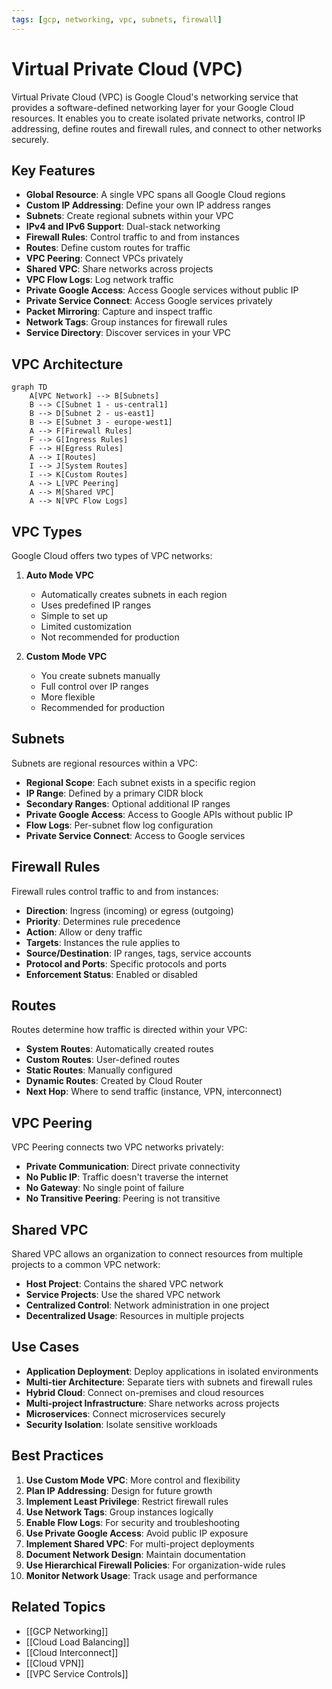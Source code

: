 ```yaml
---
tags: [gcp, networking, vpc, subnets, firewall]
---
```


# Virtual Private Cloud (VPC)

Virtual Private Cloud (VPC) is Google Cloud's networking service that provides a software-defined networking layer for your Google Cloud resources. It enables you to create isolated private networks, control IP addressing, define routes and firewall rules, and connect to other networks securely.

## Key Features

- **Global Resource**: A single VPC spans all Google Cloud regions
- **Custom IP Addressing**: Define your own IP address ranges
- **Subnets**: Create regional subnets within your VPC
- **IPv4 and IPv6 Support**: Dual-stack networking
- **Firewall Rules**: Control traffic to and from instances
- **Routes**: Define custom routes for traffic
- **VPC Peering**: Connect VPCs privately
- **Shared VPC**: Share networks across projects
- **VPC Flow Logs**: Log network traffic
- **Private Google Access**: Access Google services without public IP
- **Private Service Connect**: Access Google services privately
- **Packet Mirroring**: Capture and inspect traffic
- **Network Tags**: Group instances for firewall rules
- **Service Directory**: Discover services in your VPC

## VPC Architecture

```mermaid
graph TD
    A[VPC Network] --> B[Subnets]
    B --> C[Subnet 1 - us-central1]
    B --> D[Subnet 2 - us-east1]
    B --> E[Subnet 3 - europe-west1]
    A --> F[Firewall Rules]
    F --> G[Ingress Rules]
    F --> H[Egress Rules]
    A --> I[Routes]
    I --> J[System Routes]
    I --> K[Custom Routes]
    A --> L[VPC Peering]
    A --> M[Shared VPC]
    A --> N[VPC Flow Logs]
```

## VPC Types

Google Cloud offers two types of VPC networks:

1. **Auto Mode VPC**
   - Automatically creates subnets in each region
   - Uses predefined IP ranges
   - Simple to set up
   - Limited customization
   - Not recommended for production

2. **Custom Mode VPC**
   - You create subnets manually
   - Full control over IP ranges
   - More flexible
   - Recommended for production

## Subnets

Subnets are regional resources within a VPC:

- **Regional Scope**: Each subnet exists in a specific region
- **IP Range**: Defined by a primary CIDR block
- **Secondary Ranges**: Optional additional IP ranges
- **Private Google Access**: Access to Google APIs without public IP
- **Flow Logs**: Per-subnet flow log configuration
- **Private Service Connect**: Access to Google services

## Firewall Rules

Firewall rules control traffic to and from instances:

- **Direction**: Ingress (incoming) or egress (outgoing)
- **Priority**: Determines rule precedence
- **Action**: Allow or deny traffic
- **Targets**: Instances the rule applies to
- **Source/Destination**: IP ranges, tags, service accounts
- **Protocol and Ports**: Specific protocols and ports
- **Enforcement Status**: Enabled or disabled

## Routes

Routes determine how traffic is directed within your VPC:

- **System Routes**: Automatically created routes
- **Custom Routes**: User-defined routes
- **Static Routes**: Manually configured
- **Dynamic Routes**: Created by Cloud Router
- **Next Hop**: Where to send traffic (instance, VPN, interconnect)

## VPC Peering

VPC Peering connects two VPC networks privately:

- **Private Communication**: Direct private connectivity
- **No Public IP**: Traffic doesn't traverse the internet
- **No Gateway**: No single point of failure
- **No Transitive Peering**: Peering is not transitive

## Shared VPC

Shared VPC allows an organization to connect resources from multiple projects to a common VPC network:

- **Host Project**: Contains the shared VPC network
- **Service Projects**: Use the shared VPC network
- **Centralized Control**: Network administration in one project
- **Decentralized Usage**: Resources in multiple projects

## Use Cases

- **Application Deployment**: Deploy applications in isolated environments
- **Multi-tier Architecture**: Separate tiers with subnets and firewall rules
- **Hybrid Cloud**: Connect on-premises and cloud resources
- **Multi-project Infrastructure**: Share networks across projects
- **Microservices**: Connect microservices securely
- **Security Isolation**: Isolate sensitive workloads

## Best Practices

1. **Use Custom Mode VPC**: More control and flexibility
2. **Plan IP Addressing**: Design for future growth
3. **Implement Least Privilege**: Restrict firewall rules
4. **Use Network Tags**: Group instances logically
5. **Enable Flow Logs**: For security and troubleshooting
6. **Use Private Google Access**: Avoid public IP exposure
7. **Implement Shared VPC**: For multi-project deployments
8. **Document Network Design**: Maintain documentation
9. **Use Hierarchical Firewall Policies**: For organization-wide rules
10. **Monitor Network Usage**: Track usage and performance

## Related Topics
- [[GCP Networking]]
- [[Cloud Load Balancing]]
- [[Cloud Interconnect]]
- [[Cloud VPN]]
- [[VPC Service Controls]]
